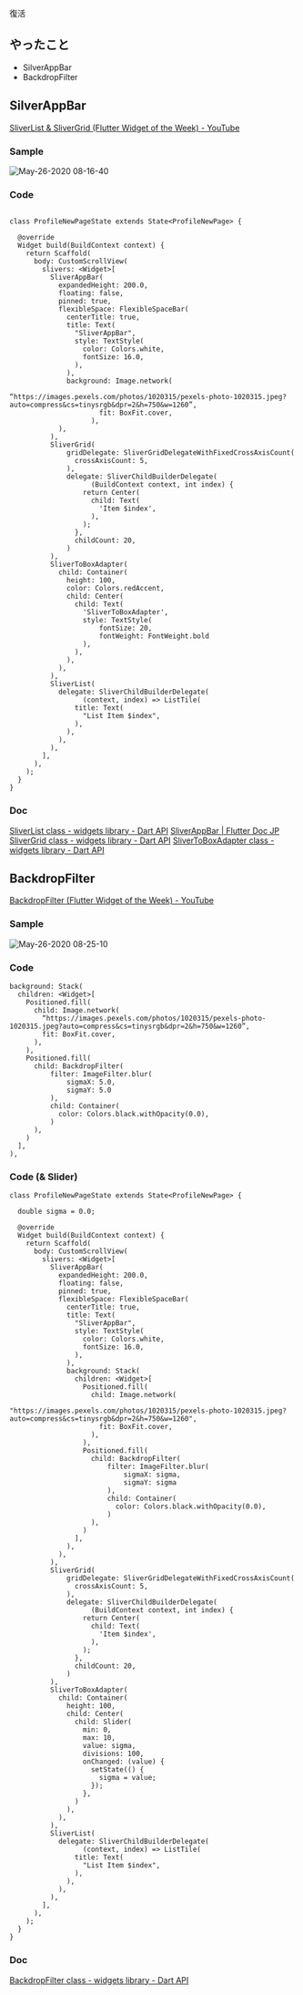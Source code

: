 
復活

## やったこと
- SilverAppBar
- BackdropFilter


##  SilverAppBar
[SliverList & SliverGrid (Flutter Widget of the Week) - YouTube](https://youtu.be/ORiTTaVY6mM)

### Sample

![May-26-2020 08-16-40](https://user-images.githubusercontent.com/11751495/82847819-3a5ffa00-9f2b-11ea-89e7-dc4ea8ef14ee.gif)

### Code

```

class ProfileNewPageState extends State<ProfileNewPage> {

  @override
  Widget build(BuildContext context) {
    return Scaffold(
      body: CustomScrollView(
        slivers: <Widget>[
          SliverAppBar(
            expandedHeight: 200.0,
            floating: false,
            pinned: true,
            flexibleSpace: FlexibleSpaceBar(
              centerTitle: true,
              title: Text(
                "SliverAppBar",
                style: TextStyle(
                  color: Colors.white,
                  fontSize: 16.0,
                ),
              ),
              background: Image.network(
                      “https://images.pexels.com/photos/1020315/pexels-photo-1020315.jpeg?auto=compress&cs=tinysrgb&dpr=2&h=750&w=1260”,
                      fit: BoxFit.cover,
                    ),
            ),
          ),
          SliverGrid(
              gridDelegate: SliverGridDelegateWithFixedCrossAxisCount(
                crossAxisCount: 5,
              ),
              delegate: SliverChildBuilderDelegate(
                    (BuildContext context, int index) {
                  return Center(
                    child: Text(
                      'Item $index',
                    ),
                  );
                },
                childCount: 20,
              )
          ),
          SliverToBoxAdapter(
            child: Container(
              height: 100,
              color: Colors.redAccent,
              child: Center(
                child: Text(
                  'SliverToBoxAdapter',
                  style: TextStyle(
                      fontSize: 20,
                      fontWeight: FontWeight.bold
                  ),
                ),
              ),
            ),
          ),
          SliverList(
            delegate: SliverChildBuilderDelegate(
                  (context, index) => ListTile(
                title: Text(
                  "List Item $index",
                ),
              ),
            ),
          ),
        ],
      ),
    );
  }
}
```

### Doc
[SliverList class - widgets library - Dart API](https://api.flutter.dev/flutter/widgets/SliverList-class.html)
[SliverAppBar | Flutter Doc JP](https://flutter.ctrnost.com/basic/navigation/sliverappbar/)
[SliverGrid class - widgets library - Dart API](https://api.flutter.dev/flutter/widgets/SliverGrid-class.html)
[SliverToBoxAdapter class - widgets library - Dart API](https://api.flutter.dev/flutter/widgets/SliverToBoxAdapter-class.html)

## BackdropFilter
[BackdropFilter (Flutter Widget of the Week) - YouTube](https://youtu.be/dYRs7Q1vfYI)

### Sample


![May-26-2020 08-25-10](https://user-images.githubusercontent.com/11751495/82847860-71cea680-9f2b-11ea-8de6-3da82a168d45.gif)

### Code

```
background: Stack(
  children: <Widget>[
    Positioned.fill(
      child: Image.network(
        “https://images.pexels.com/photos/1020315/pexels-photo-1020315.jpeg?auto=compress&cs=tinysrgb&dpr=2&h=750&w=1260”,
        fit: BoxFit.cover,
      ),
    ),
    Positioned.fill(
      child: BackdropFilter(
          filter: ImageFilter.blur(
              sigmaX: 5.0,
              sigmaY: 5.0
          ),
          child: Container(
            color: Colors.black.withOpacity(0.0),
          )
      ),
    )
  ],
),
```

### Code (& Slider)

```
class ProfileNewPageState extends State<ProfileNewPage> {

  double sigma = 0.0;

  @override
  Widget build(BuildContext context) {
    return Scaffold(
      body: CustomScrollView(
        slivers: <Widget>[
          SliverAppBar(
            expandedHeight: 200.0,
            floating: false,
            pinned: true,
            flexibleSpace: FlexibleSpaceBar(
              centerTitle: true,
              title: Text(
                "SliverAppBar",
                style: TextStyle(
                  color: Colors.white,
                  fontSize: 16.0,
                ),
              ),
              background: Stack(
                children: <Widget>[
                  Positioned.fill(
                    child: Image.network(
                      "https://images.pexels.com/photos/1020315/pexels-photo-1020315.jpeg?auto=compress&cs=tinysrgb&dpr=2&h=750&w=1260",
                      fit: BoxFit.cover,
                    ),
                  ),
                  Positioned.fill(
                    child: BackdropFilter(
                        filter: ImageFilter.blur(
                            sigmaX: sigma,
                            sigmaY: sigma
                        ),
                        child: Container(
                          color: Colors.black.withOpacity(0.0),
                        )
                    ),
                  )
                ],
              ),
            ),
          ),
          SliverGrid(
              gridDelegate: SliverGridDelegateWithFixedCrossAxisCount(
                crossAxisCount: 5,
              ),
              delegate: SliverChildBuilderDelegate(
                    (BuildContext context, int index) {
                  return Center(
                    child: Text(
                      'Item $index',
                    ),
                  );
                },
                childCount: 20,
              )
          ),
          SliverToBoxAdapter(
            child: Container(
              height: 100,
              child: Center(
                child: Slider(
                  min: 0,
                  max: 10,
                  value: sigma,
                  divisions: 100,
                  onChanged: (value) {
                    setState(() {
                      sigma = value;
                    });
                  },
                )
              ),
            ),
          ),
          SliverList(
            delegate: SliverChildBuilderDelegate(
                  (context, index) => ListTile(
                title: Text(
                  "List Item $index",
                ),
              ),
            ),
          ),
        ],
      ),
    );
  }
}

```


### Doc
[BackdropFilter class - widgets library - Dart API](https://api.flutter.dev/flutter/widgets/BackdropFilter-class.html)
